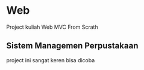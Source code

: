 # Web
Project kuliah Web MVC From Scrath
## Sistem Managemen Perpustakaan
project ini sangat keren bisa dicoba
